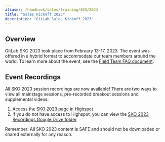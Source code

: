 ```yaml
---
aliases: /handbook/sales/training/SKO/2023
title: "Sales Kickoff 2023"
description: "GitLab Sales Kickoff 2023"
---
```








## Overview

GitLab SKO 2023 took place from February 13-17, 2023. The event was offered in a hybrid format to accommodate our team members around the world. To learn more about the event, see the [Field Team FAQ document](https://docs.google.com/document/d/1f8W927mNSmF6BwHbPCDiCLXjAGJ7eUOfA76UpXHhmn4/edit).

## Event Recordings

All SKO 2023 session recordings are now available! There are two ways to view all mainstage sessions, pre-recorded breakout sessions and supplemental videos:
1. Access the [SKO 2023 page in Highspot](https://gitlab.highspot.com/spots/615dd82071cff4c4b2bcbc32?list=615de3de145718c4b165e083)
1. If you do not have access to Highspot, you can view the [SKO 2023 Recordings Google Drive folder](https://drive.google.com/drive/folders/19qGDnfWQSK7fR7VEYuLMi7MkcPH8ovEU)

Remember: All SKO 2023 content is SAFE and should not be downloaded or shared externally for any reason.

